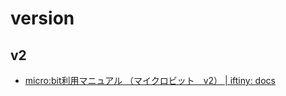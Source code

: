# version

##  v2

- [micro:bit利用マニュアル （マイクロビット　v2） | iftiny: docs](https://docs.iftiny.com/jp/education/microbit/stand-alone/)

